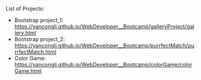 List of Projects: 
* Bootstrap project_1: https://yancongli.github.io/WebDeveloper__Bootcamp/galleryProject/gallery.html
* Bootstrap project_2: https://yancongli.github.io/WebDeveloper__Bootcamp/purrfectMatch/purrfectMatch.html
* Color Game: https://yancongli.github.io/WebDeveloper__Bootcamp/colorGame/colorGame.html
